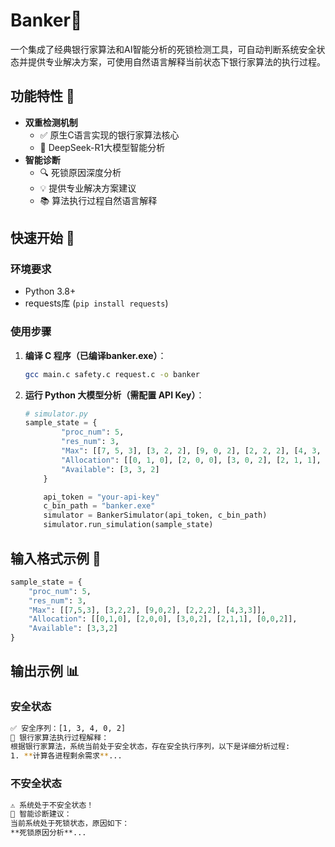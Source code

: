 # Banker🤖

一个集成了经典银行家算法和AI智能分析的死锁检测工具，可自动判断系统安全状态并提供专业解决方案，可使用自然语言解释当前状态下银行家算法的执行过程。

## 功能特性 🌟

- **双重检测机制**
  - ✅ 原生C语言实现的银行家算法核心
  - 🧠 DeepSeek-R1大模型智能分析
- **智能诊断**
  - 🔍 死锁原因深度分析
  - 💡 提供专业解决方案建议
  - 📚 算法执行过程自然语言解释

## 快速开始 🚀

### 环境要求

- Python 3.8+
- requests库 (`pip install requests`)

### 使用步骤

1. **编译 C 程序（已编译banker.exe）**：

	```bash
	gcc main.c safety.c request.c -o banker
	```

	

2. **运行 Python 大模型分析（需配置 API Key）**：

	```python
	# simulator.py
	sample_state = {
	        "proc_num": 5,
	        "res_num": 3,
	        "Max": [[7, 5, 3], [3, 2, 2], [9, 0, 2], [2, 2, 2], [4, 3, 3]],
	        "Allocation": [[0, 1, 0], [2, 0, 0], [3, 0, 2], [2, 1, 1], [0, 0, 2]],
	        "Available": [3, 3, 2]
	    }
	
	    api_token = "your-api-key"
	    c_bin_path = "banker.exe"
	    simulator = BankerSimulator(api_token, c_bin_path)
	    simulator.run_simulation(sample_state)
	```

## 输入格式示例 📝

```python
sample_state = {
    "proc_num": 5,
    "res_num": 3,
    "Max": [[7,5,3], [3,2,2], [9,0,2], [2,2,2], [4,3,3]],
    "Allocation": [[0,1,0], [2,0,0], [3,0,2], [2,1,1], [0,0,2]],
    "Available": [3,3,2]
}
```

## 输出示例 📊

### 安全状态

```bash
✅ 安全序列：[1, 3, 4, 0, 2]
🧠 银行家算法执行过程解释：
根据银行家算法，系统当前处于安全状态，存在安全执行序列，以下是详细分析过程:
1. **计算各进程剩余需求**...
```

### 不安全状态

```bash
⚠️ 系统处于不安全状态！
🧠 智能诊断建议：
当前系统处于死锁状态，原因如下：
**死锁原因分析**...
```
